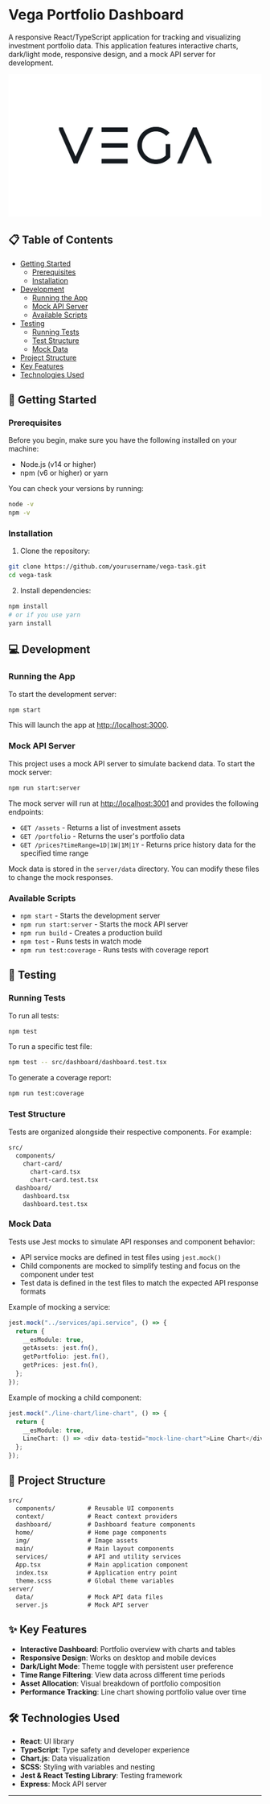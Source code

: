 # Vega Portfolio Dashboard

A responsive React/TypeScript application for tracking and visualizing investment portfolio data. This application features interactive charts, dark/light mode, responsive design, and a mock API server for development.

![Vega Portfolio Dashboard](./src/img/vega-logo-w.png)

## 📋 Table of Contents

- [Getting Started](#getting-started)
  - [Prerequisites](#prerequisites)
  - [Installation](#installation)
- [Development](#development)
  - [Running the App](#running-the-app)
  - [Mock API Server](#mock-api-server)
  - [Available Scripts](#available-scripts)
- [Testing](#testing)
  - [Running Tests](#running-tests)
  - [Test Structure](#test-structure)
  - [Mock Data](#mock-data)
- [Project Structure](#project-structure)
- [Key Features](#key-features)
- [Technologies Used](#technologies-used)

## 🚀 Getting Started

### Prerequisites

Before you begin, make sure you have the following installed on your machine:

- Node.js (v14 or higher)
- npm (v6 or higher) or yarn

You can check your versions by running:

```bash
node -v
npm -v
```

### Installation

1. Clone the repository:

```bash
git clone https://github.com/yourusername/vega-task.git
cd vega-task
```

2. Install dependencies:

```bash
npm install
# or if you use yarn
yarn install
```

## 💻 Development

### Running the App

To start the development server:

```bash
npm start
```

This will launch the app at [http://localhost:3000](http://localhost:3000).

### Mock API Server

This project uses a mock API server to simulate backend data. To start the mock server:

```bash
npm run start:server
```

The mock server will run at [http://localhost:3001](http://localhost:3001) and provides the following endpoints:

- `GET /assets` - Returns a list of investment assets
- `GET /portfolio` - Returns the user's portfolio data
- `GET /prices?timeRange=1D|1W|1M|1Y` - Returns price history data for the specified time range

Mock data is stored in the `server/data` directory. You can modify these files to change the mock responses.

### Available Scripts

- `npm start` - Starts the development server
- `npm run start:server` - Starts the mock API server
- `npm run build` - Creates a production build
- `npm test` - Runs tests in watch mode
- `npm run test:coverage` - Runs tests with coverage report

## 🧪 Testing

### Running Tests

To run all tests:

```bash
npm test
```

To run a specific test file:

```bash
npm test -- src/dashboard/dashboard.test.tsx
```

To generate a coverage report:

```bash
npm run test:coverage
```

### Test Structure

Tests are organized alongside their respective components. For example:

```
src/
  components/
    chart-card/
      chart-card.tsx
      chart-card.test.tsx
  dashboard/
    dashboard.tsx
    dashboard.test.tsx
```

### Mock Data

Tests use Jest mocks to simulate API responses and component behavior:

- API service mocks are defined in test files using `jest.mock()`
- Child components are mocked to simplify testing and focus on the component under test
- Test data is defined in the test files to match the expected API response formats

Example of mocking a service:

```typescript
jest.mock("../services/api.service", () => {
  return {
    __esModule: true,
    getAssets: jest.fn(),
    getPortfolio: jest.fn(),
    getPrices: jest.fn(),
  };
});
```

Example of mocking a child component:

```typescript
jest.mock("./line-chart/line-chart", () => {
  return {
    __esModule: true,
    LineChart: () => <div data-testid="mock-line-chart">Line Chart</div>,
  };
});
```

## 📁 Project Structure

```
src/
  components/         # Reusable UI components
  context/            # React context providers
  dashboard/          # Dashboard feature components
  home/               # Home page components
  img/                # Image assets
  main/               # Main layout components
  services/           # API and utility services
  App.tsx             # Main application component
  index.tsx           # Application entry point
  theme.scss          # Global theme variables
server/
  data/               # Mock API data files
  server.js           # Mock API server
```

## ✨ Key Features

- **Interactive Dashboard**: Portfolio overview with charts and tables
- **Responsive Design**: Works on desktop and mobile devices
- **Dark/Light Mode**: Theme toggle with persistent user preference
- **Time Range Filtering**: View data across different time periods
- **Asset Allocation**: Visual breakdown of portfolio composition
- **Performance Tracking**: Line chart showing portfolio value over time

## 🛠️ Technologies Used

- **React**: UI library
- **TypeScript**: Type safety and developer experience
- **Chart.js**: Data visualization
- **SCSS**: Styling with variables and nesting
- **Jest & React Testing Library**: Testing framework
- **Express**: Mock API server

---
